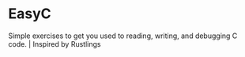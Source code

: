 # EasyC
Simple exercises to get you used to reading, writing, and debugging C code. | Inspired by Rustlings
